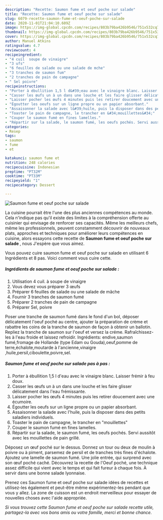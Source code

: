 ```yaml
---
description: "Recette: Saumon fume et oeuf poche sur salade"
title: "Recette: Saumon fume et oeuf poche sur salade"
slug: 6079-recette-saumon-fume-et-oeuf-poche-sur-salade
date: 2020-11-01T21:04:10.609Z
image: https://img-global.cpcdn.com/recipes/803b79ba426b9546/751x532cq70/saumon-fume-et-oeuf-poche-sur-salade-photo-principale-de-la-recette.jpg
thumbnail: https://img-global.cpcdn.com/recipes/803b79ba426b9546/751x532cq70/saumon-fume-et-oeuf-poche-sur-salade-photo-principale-de-la-recette.jpg
cover: https://img-global.cpcdn.com/recipes/803b79ba426b9546/751x532cq70/saumon-fume-et-oeuf-poche-sur-salade-photo-principale-de-la-recette.jpg
author: Manuel Atkins
ratingvalue: 4.7
reviewcount: 4
recipeingredient:
- "4 cuil  soupe de vinaigre"
- "3 ufs"
- "6 feuilles de salade ou une salade de mche"
- "3 tranches de saumon fum"
- "2 tranches de pain de campagne"
- " Sel poivre"
recipeinstructions:
- "Porter à ébullition 1,5 l d&#39;eau avec le vinaigre blanc. Laisser frémir à feu doux."
- "Casser les œufs un à un dans une louche et les faire glisser délicatement dans l&#39;eau frémissante."
- "Laisser pocher les œufs 4 minutes puis les retirer doucement avec une écumoire."
- "Égoutter les oeufs sur un ligne propre ou un papier absorbant."
- "Assaisonner la salade avec l&#39;huile, puis la disposer dans des petits saladiers individuels."
- "Toaster le pain de campagne, le trancher en &#34;mouillettes&#34;"
- "Couper le saumon fumé en fines lamelles."
- "Répartir sur la salade, le saumon fumé, les oeufs pochés. Servi aussitôt avec les mouillettes de pain grillé."
categories:
- Resep
tags:
- saumon
- fume
- et

katakunci: saumon fume et 
nutrition: 248 calories
recipecuisine: Indonesian
preptime: "PT32M"
cooktime: "PT33M"
recipeyield: "1"
recipecategory: Dessert

---
```



![Saumon fume et oeuf poche sur salade](https://img-global.cpcdn.com/recipes/803b79ba426b9546/751x532cq70/saumon-fume-et-oeuf-poche-sur-salade-photo-principale-de-la-recette.jpg)

La cuisine pourrait être l'une des plus anciennes compétences au monde. Cela n'indique pas qu'il existe des limites à la compréhension offerte au cuisinier qui envisage de renforcer ses capacités. Même les meilleurs chefs, même les professionnels, peuvent constamment découvrir de nouveaux plats, approches et techniques pour améliorer leurs compétences en cuisine, alors essayons cette recette de <strong> Saumon fume et oeuf poche sur salade </strong>, nous J'espère que vous aimez.

<!--inarticleads1-->

Vous pouvez cuire saumon fume et oeuf poche sur salade en utilisant 6 Ingrédients et 8 pas. Voici comment vous cuire cette.

##### Ingrédients de saumon fume et oeuf poche sur salade :

1. Utilisation 4 cuil. à soupe de vinaigre
1. Vous devez vous préparer 3 œufs
1. Préparer 6 feuilles de salade ou une salade de mâche
1. Fournir 3 tranches de saumon fumé
1. Préparer 2 tranches de pain de campagne
1. Préparer  Sel, poivre


Poser une tranche de saumon fumé dans le fond d&#39;un bol, déposer délicatement l&#39;oeuf poché au centre, ajouter la préparation de crème et rabattre les coins de la tranche de saumon de façon à obtenir un ballotin. Repliez la tranche de saumon sur l&#39;oeuf et versez la créme. Rafraîchissez-les à l&#39;eau froide et laissez refroidir. Ingrédients: endive,saumon fumé,fromage de Hollande (type Edam ou Gouda),oeuf,pomme de terre,échalote,moutarde à l&#39;ancienne,vinaigre ,huile,persil,ciboulette,poivre,sel. 

<!--inarticleads2-->

##### Saumon fume et oeuf poche sur salade pas à pas :

1. Porter à ébullition 1,5 l d&#39;eau avec le vinaigre blanc. Laisser frémir à feu doux.
1. Casser les œufs un à un dans une louche et les faire glisser délicatement dans l&#39;eau frémissante.
1. Laisser pocher les œufs 4 minutes puis les retirer doucement avec une écumoire.
1. Égoutter les oeufs sur un ligne propre ou un papier absorbant.
1. Assaisonner la salade avec l&#39;huile, puis la disposer dans des petits saladiers individuels.
1. Toaster le pain de campagne, le trancher en &#34;mouillettes&#34;
1. Couper le saumon fumé en fines lamelles.
1. Répartir sur la salade, le saumon fumé, les oeufs pochés. Servi aussitôt avec les mouillettes de pain grillé.


Déposez un œuf poché sur le dessus. Donnez un tour ou deux de moulin à poivre ou à piment, parsemez de persil et de tranches très fines d&#39;échalote. Ajoutez une lamelle de saumon fumé. Une jolie entrée, qui surprend avec son œuf poché caché. Découvrez la recette de l&#39;Oeuf poché, une technique assez difficile qui vient avec le temps et qui fait fureur à chaque fois. À servir dans une bonne salade lyonnaise. 

<!--inarticleads1-->

<p>
Prenez ces Saumon fume et oeuf poche sur salade idées de recettes et utilisez-les également et peut-être même expérimentez-les pendant que vous y allez. La zone de cuisson est un endroit merveilleux pour essayer de nouvelles choses avec l'aide appropriée.
</p>

<p>
<i>Si vous trouvez cette Saumon fume et oeuf poche sur salade recette utile, partagez-la avec vos bons amis ou votre famille, merci et bonne chance.</i>
</p>
